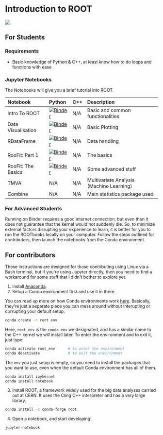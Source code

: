 # Introduction to ROOT

<img src="https://github.com/afyqazraei/MalayaHEPTutorials/blob/master/IntroToROOT/images/root_logo.png">

## For Students

### Requirements
* Basic knowledge of Python & C++, at least know how to do loops and functions with ease

### Jupyter Notebooks

The Notebooks will give you a brief tutorial into ROOT.

|Notebook|Python|C++|Description|
|:--|:--|:--|:--|
|Intro To ROOT|[![Binder](https://mybinder.org/badge_logo.svg)](https://mybinder.org/v2/gh/afyqazraei/MalayaHEPTutorials/master?filepath=.%2FIntroToROOT%2FIntroToROOT.ipynb)|N/A|Basic and common functionalities|
|Data Visualisation|[![Binder](https://mybinder.org/badge_logo.svg)](https://mybinder.org/v2/gh/afyqazraei/MalayaHEPTutorials/master?filepath=.%2FIntroToROOT%2FFPlottingGuide.ipynb)|N/A|Basic Plotting|
|RDataFrame|[![Binder](https://mybinder.org/badge_logo.svg)](https://mybinder.org/v2/gh/afyqazraei/MalayaHEPTutorials/master?filepath=.%2FIntroToROOT%2FFPlottingGuide.ipynb)|N/A|Data handling
|RooFit: Part 1|[![Binder](https://mybinder.org/badge_logo.svg)](https://mybinder.org/v2/gh/afyqazraei/MalayaHEPTutorials/master?filepath=.%2FIntroToROOT%2FFRooFit_Part1.ipynb)|N/A|The basics|
|RooFit: The Basics|[![Binder](https://mybinder.org/badge_logo.svg)](https://mybinder.org/v2/gh/afyqazraei/MalayaHEPTutorials/master?filepath=.%2FIntroToROOT%2FFRooFit_Part2.ipynb)|N/A|Some advanced stuff|
|TMVA|N/A|N/A|Multivariate Analysis (Machine Learning)|
|Combine|N/A|N/A|Main statistics package used|

### For Advanced Students

Running on Binder requires a good internet connection, but even then it does not guarantee that the kernel would not suddenly die. So, to minimize external factors disrupting your experience to learn, it is better for you to run the ROOTbooks locally on your computer. Follow the steps outlined for contributors, then launch the notebooks from the Conda environment.


## For contributors

These instructions are designed for those contributing using Linux via a Bash terminal, but if you're using Jupyter directly, then you need to find a workaround for some stuff that I didn't bother to explore yet.

1. Install [Anaconda](https://docs.anaconda.com/anaconda/install/).
2. Setup a Conda environment first and use it in there. 

You can read up more on how Conda environments work [here](https://docs.conda.io/projects/conda/en/latest/user-guide/concepts/environments.html). Basically, they're just a separate place you can mess around without interupting or corrupting your default setup.

```bash
conda create -n root_env
```
Here, `root_env` is the `conda env` we designated, and has a similar name to the C++ kernel we will install later. To enter the environment and to exit it, just type:
```bash
conda activate root_env      # to enter the environment
conda deactivate             # to exit the environment
```
The `env` you just setup is empty, so you need to install the packages that you want to use, even when the default Conda environment has all of them.
```bash
conda install ipykernel
conda install notebook
```
3. Install ROOT, a framework widely used for the big data analyses carried out at CERN. It uses the Cling C++ interpreter and has a very large library.

```bash
conda install -c conda-forge root
```
4. Open a notebook, and start developing!

```bash
jupyter-notebook
```

